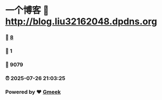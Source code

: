 # 一个博客 :link: http://blog.liu32162048.dpdns.org 
### :page_facing_up: [8](http://blog.liu32162048.dpdns.org/tag.html) 
### :speech_balloon: 1 
### :hibiscus: 9079 
### :alarm_clock: 2025-07-26 21:03:25 
### Powered by :heart: [Gmeek](https://github.com/Meekdai/Gmeek)
